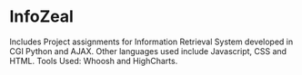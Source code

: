 # InfoZeal
Includes Project assignments for Information Retrieval System developed in CGI Python and AJAX. Other languages used include Javascript, CSS and HTML.
Tools Used: Whoosh and HighCharts.
